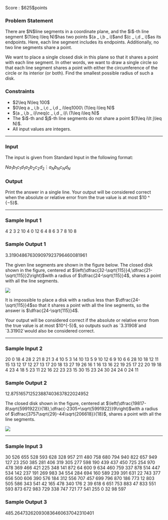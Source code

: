 
<div>

<span>

<span>

<p>
Score : $625$points
</p>

<div>

<section>

### **Problem Statement**

<p>
There are $N$line segments in a coordinate plane, and the $i$-th line segment $(1\leq i\leq N)$has two points $(a _ i,b _ i)$and $(c _ i,d _ i)$as its endpoints.
Here, each line segment includes its endpoints.
Additionally, no two line segments share a point.
</p>

<p>
We want to place a single closed disk in this plane so that it shares a point with each line segment.
In other words, we want to draw a single circle so that each line segment shares a point with either the circumference of the circle or its interior (or both).
Find the smallest possible radius of such a disk.
</p>

</section>

</div>

<div>

<section>

### **Constraints**

<ul>

<li>
$2\leq N\leq 100$
</li>

<li>
$0\leq a _ i,b _ i,c _ i,d _ i\leq1000\ (1\leq i\leq N)$
</li>

<li>
$(a _ i,b _ i)\neq(c _ i,d _ i)\ (1\leq i\leq N)$
</li>

<li>
The $i$-th and $j$-th line segments do not share a point $(1\leq i\lt j\leq N)$.
</li>

<li>
All input values are integers.
</li>

</ul>

</section>

</div>

---

<div>

<div>

<section>

### **Input**

<p>
The input is given from Standard Input in the following format:
</p>

<div>

$N$$a _ 1$$b _ 1$$c _ 1$$d _ 1$$a _ 2$$b _ 2$$c _ 2$$d _ 2$$\vdots$$a _ N$$b _ N$$c _ N$$d _ N$
</div>

</section>

</div>

<div>

<section>

### **Output**

<p>
Print the answer in a single line. Your output will be considered correct when the absolute or relative error from the true value is at most $10 ^ {−5}$.
</p>

</section>

</div>

</div>

---

<div>

<section>

### **Sample Input 1**

<div>

4
2 3 2 10
4 0 12 6
4 8 6 3
7 8 10 8

</div>

</section>

</div>

<div>

<section>

### **Sample Output 1**

<div>

3.319048676309097923796460081961

</div>

<p>
The given line segments are shown in the figure below.
The closed disk shown in the figure, centered at $\left(\dfrac{32-\sqrt{115}}4,\dfrac{21-\sqrt{115}}2\right)$with a radius of $\dfrac{24-\sqrt{115}}4$, shares a point with all the line segments.
</p>

<p>

<img src="https://img.atcoder.jp/abc314/cbcd8322e610eefca04d6f5a7ddbc89a.png">

</img>

</p>

<p>
It is impossible to place a disk with a radius less than $\dfrac{24-\sqrt{115}}4$so that it shares a point with all the line segments, so the answer is $\dfrac{24-\sqrt{115}}4$.
</p>

<p>
Your output will be considered correct if the absolute or relative error from the true value is at most $10^{-5}$, so outputs such as `3.31908`and `3.31902`would also be considered correct.
</p>

</section>

</div>

---

<div>

<section>

### **Sample Input 2**

<div>

20
0 18 4 28
2 21 8 21
3 4 10 5
3 14 10 13
5 9 10 12
6 9 10 6
6 28 10 18
12 11 15 13
12 17 12 27
13 17 20 18
13 27 19 26
16 1 16 13
16 22 19 25
17 22 20 19
18 4 23 4
18 5 23 11
22 16 22 23
23 15 30 15
23 24 30 24
24 0 24 11

</div>

</section>

</div>

<div>

<section>

### **Sample Output 2**

<div>

12.875165712523887403637822024952

</div>

<p>
The closed disk shown in the figure, centered at $\left(\dfrac{19817-8\sqrt{5991922}}{18},\dfrac{-2305+\sqrt{5991922}}9\right)$with a radius of $\dfrac{3757\sqrt{29}-44\sqrt{206618}}{18}$, shares a point with all the line segments.
</p>

<p>

<img src="https://img.atcoder.jp/abc314/6f259a531d06b430c5dc1299c4d2ecdd.png">

</img>

</p>

</section>

</div>

---

<div>

<section>

### **Sample Input 3**

<div>

30
526 655 528 593
628 328 957 211
480 758 680 794
940 822 657 949
127 23 250 385
281 406 319 305
277 598 190 439
437 450 725 254
970 478 369 466
421 225 348 141
872 64 600 9
634 460 759 337
878 514 447 534
142 237 191 269
983 34 554 284
694 160 589 239
391 631 22 743
377 656 500 606
390 576 184 312
556 707 457 699
796 870 186 773
12 803 505 586
343 541 42 165
478 340 176 2
39 618 6 651
753 883 47 833
551 593 873 672
983 729 338 747
721 77 541 255
0 32 98 597

</div>

</section>

</div>

<div>

<section>

### **Sample Output 3**

<div>

485.264732620930836460637042310401

</div>

</section>

</div>

</span>

</span>

</div>
